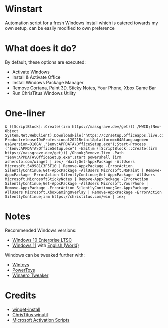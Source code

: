 # Winstart
Automation script for a fresh Windows install which is catered towards my own setup, can be easily modified to own preference
# What does it do?
By default, these options are executed:
- Activate Windows
- Install & Activate Office
- Install Windows Package Manager
- Remove Cortana, Paint 3D, Sticky Notes, Your Phone, Xbox Game Bar
- Run ChrisTitus Windows Utility
# One-liner
```
& ([ScriptBlock]::Create((irm https://massgrave.dev/get))) /HWID;(New-Object System.Net.WebClient).DownloadFile('https://c2rsetup.officeapps.live.com/c2r/download.aspx?ProductreleaseID=Professional2021Retail&platform=x64&language=en-us&version=O16GA',"$env:APPDATA\OfficeSetup.exe");Start-Process ("$env:APPDATA\OfficeSetup.exe") -Wait;& ([ScriptBlock]::Create((irm https://massgrave.dev/get))) /Ohook;Remove-Item -Path "$env:APPDATA\OfficeSetup.exe";start powershell {irm asheroto.com/winget | iex} -Wait;Get-AppxPackage -AllUsers Microsoft.549981C3F5F10 | Remove-AppxPackage -ErrorAction SilentlyContinue;Get-AppxPackage -AllUsers Microsoft.MSPaint | Remove-AppxPackage -ErrorAction SilentlyContinue;Get-AppxPackage -AllUsers Microsoft.MicrosoftStickyNotes | Remove-AppxPackage -ErrorAction SilentlyContinue;Get-AppxPackage -AllUsers Microsoft.YourPhone | Remove-AppxPackage -ErrorAction SilentlyContinue;Get-AppxPackage -AllUsers Microsoft.XboxGamingOverlay | Remove-AppxPackage -ErrorAction SilentlyContinue;irm https://christitus.com/win | iex;
```
# Notes
Recommended Windows versions:
- [Windows 10 Enterprise LTSC](https://www.microsoft.com/en-us/evalcenter/download-windows-10-enterprise)
- [Windows 11](https://www.microsoft.com/nl-nl/software-download/windows11) with [English (World)](https://www.reddit.com/r/Windows11/comments/15gk07n/english_world_as_time_and_currency_for_debloating/)

Windows can be tweaked further with:
- [Wintoys](https://apps.microsoft.com/detail/wintoys/9P8LTPGCBZXD)
- [PowerToys](https://apps.microsoft.com/detail/microsoft-powertoys/XP89DCGQ3K6VLD)
- [Winaero Tweaker](https://winaerotweaker.com/)
# Credits
- [winget-install](https://github.com/asheroto/winget-install)
- [ChrisTitus winutil](https://github.com/ChrisTitusTech/winutil)
- [Microsoft Activation Scripts](https://github.com/massgravel/Microsoft-Activation-Scripts)
